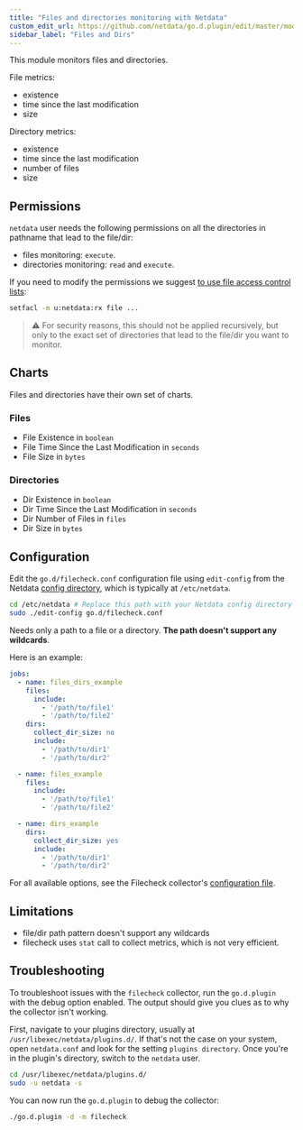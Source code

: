 ```yaml
---
title: "Files and directories monitoring with Netdata"
custom_edit_url: https://github.com/netdata/go.d.plugin/edit/master/modules/fileheck/README.md
sidebar_label: "Files and Dirs"
---
```




This module monitors files and directories.

File metrics:

- existence
- time since the last modification
- size

Directory metrics:

- existence
- time since the last modification
- number of files
- size

## Permissions

`netdata` user needs the following permissions on all the directories in pathname that lead to the file/dir:

- files monitoring: `execute`.
- directories monitoring: `read` and `execute`.

If you need to modify the permissions we
suggest [to use file access control lists](https://linux.die.net/man/1/setfacl):

```cmd
setfacl -m u:netdata:rx file ...
``` 

> :warning: For security reasons, this should not be applied recursively, but only to the exact set of directories that lead to the file/dir you want to monitor.

## Charts

Files and directories have their own set of charts.

### Files

- File Existence in `boolean`
- File Time Since the Last Modification in `seconds`
- File Size in `bytes`

### Directories

- Dir Existence in `boolean`
- Dir Time Since the Last Modification in `seconds`
- Dir Number of Files in `files`
- Dir Size in `bytes`

## Configuration

Edit the `go.d/filecheck.conf` configuration file using `edit-config` from the
Netdata [config directory](/docs/configure/nodes), which is typically at `/etc/netdata`.

```bash
cd /etc/netdata # Replace this path with your Netdata config directory
sudo ./edit-config go.d/filecheck.conf
```

Needs only a path to a file or a directory. **The path doesn't support any wildcards**.

Here is an example:

```yaml
jobs:
  - name: files_dirs_example
    files:
      include:
        - '/path/to/file1'
        - '/path/to/file2'
    dirs:
      collect_dir_size: no
      include:
        - '/path/to/dir1'
        - '/path/to/dir2'

  - name: files_example
    files:
      include:
        - '/path/to/file1'
        - '/path/to/file2'

  - name: dirs_example
    dirs:
      collect_dir_size: yes
      include:
        - '/path/to/dir1'
        - '/path/to/dir2'
```

For all available options, see the Filecheck
collector's [configuration file](https://github.com/netdata/go.d.plugin/blob/master/config/go.d/filecheck.conf).

## Limitations

- file/dir path pattern doesn't support any wildcards
- filecheck uses `stat` call to collect metrics, which is not very efficient.

## Troubleshooting

To troubleshoot issues with the `filecheck` collector, run the `go.d.plugin` with the debug option enabled. The output
should give you clues as to why the collector isn't working.

First, navigate to your plugins directory, usually at `/usr/libexec/netdata/plugins.d/`. If that's not the case on your
system, open `netdata.conf` and look for the setting `plugins directory`. Once you're in the plugin's directory, switch
to the `netdata` user.

```bash
cd /usr/libexec/netdata/plugins.d/
sudo -u netdata -s
```

You can now run the `go.d.plugin` to debug the collector:

```bash
./go.d.plugin -d -m filecheck
```
